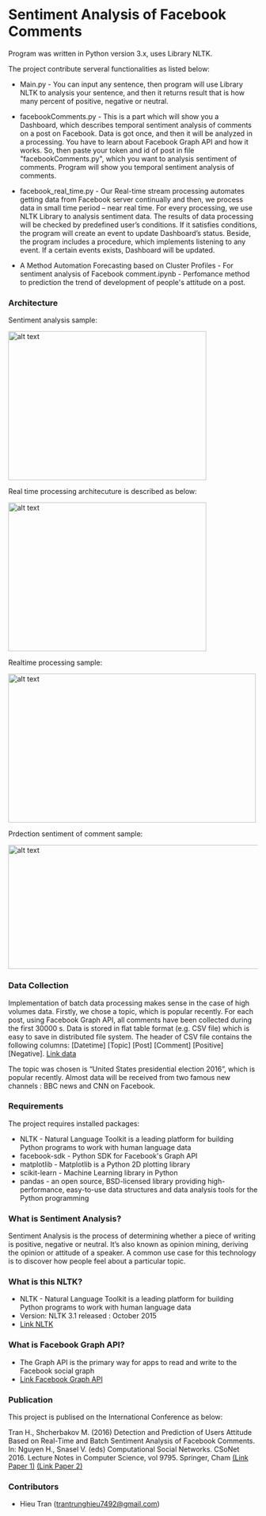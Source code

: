 # Sentiment Analysis of Facebook Comments #

Program was written in Python version 3.x, uses Library NLTK.


The project contribute serveral functionalities as listed below:

* Main.py - You can input any sentence, then program will use Library NLTK to analysis your sentence, and then it returns result that is how many percent of positive, negative or neutral.

* facebookComments.py - This is a part which will show you a Dashboard, which describes temporal sentiment analysis of comments on a post on Facebook. Data is got once, and then it will be analyzed in a processing.
You have to learn about Facebook Graph API and how it works. So, then paste your token and id of post in file "facebookComments.py", which you want to analysis sentiment of comments. Program will show you temporal sentiment analysis of comments.

* facebook_real_time.py - Our Real-time stream processing automates getting data from Facebook server continually and then, we process data in small time period – near real time. For every processing, we use NLTK Library to analysis sentiment data. The results of data processing will be checked by predefined user’s conditions. If it satisfies conditions, the program will create an event to update Dashboard’s status. Beside, the program includes a procedure, which implements listening to any event. If a certain events exists, Dashboard will be updated.

* A Method Automation Forecasting based on Cluster Profiles - For sentiment analysis of Facebook comment.ipynb  - Perfomance method to prediction the trend of development of people's attitude on a post.

### Architecture ###
Sentiment analysis sample:

<img src="https://raw.githubusercontent.com/saodem74/Sentiment-Analysis/master/pic/sentiment_analysis.png" alt="alt text" width="400" height="300">


Real time processing architecuture is described as below:

<img src="https://raw.githubusercontent.com/saodem74/Sentiment-Analysis/master/pic/system_realtime.png" alt="alt text" width="400" height="300">


Realtime processing sample:

<img src="https://raw.githubusercontent.com/saodem74/Sentiment-Analysis/master/pic/real_time_sample.png" alt="alt text" width="500" height="300">


Prdection sentiment of comment sample:

<img src="https://raw.githubusercontent.com/saodem74/Sentiment-Analysis/master/pic/prediction_sample.png" alt="alt text" width="600" height="250">

### Data Collection ###

Implementation of batch data processing makes sense in the case of high volumes data. Firstly, we chose a topic, which is popular recently. For each post, using Facebook Graph API, all comments have been collected during the first 30000 s. Data is stored in flat table format (e.g. CSV file) which is easy to save in distributed file system. The header of CSV file contains the following columns: [Datetime] [Topic] [Post] [Comment] [Positive] [Negative]. [Link data](https://raw.githubusercontent.com/saodem74/Sentiment-Analysis/master/Data/comment_data.csv)

The topic was chosen is “United States presidential election 2016”, which is popular recently. Almost data will be received from two famous new channels : BBC news and CNN on Facebook.

### Requirements ###

The project requires installed packages: 
* NLTK - Natural Language Toolkit is a leading platform for building Python programs to work with human language data
* facebook-sdk - Python SDK for Facebook's Graph API 
* matplotlib - Matplotlib is a Python 2D plotting library
* scikit-learn - Machine Learning library in Python
* pandas - an open source, BSD-licensed library providing high-performance, easy-to-use data structures and data analysis tools for the Python programming

### What is Sentiment Analysis? ###

   Sentiment Analysis is the process of determining whether a piece of writing is positive, negative or neutral. It’s also known as opinion mining, deriving the opinion or attitude of a speaker. A common use case for this technology is to discover how people feel about a particular topic.

### What is this NLTK? ###

* NLTK - Natural Language Toolkit is a leading platform for building Python programs to work with human language data
* Version: NLTK 3.1 released : October 2015
* [Link NLTK](http://www.nltk.org/)

### What is Facebook Graph API? ###
* The Graph API is the primary way for apps to read and write to the Facebook social graph
* [Link Facebook Graph API](https://developers.facebook.com/docs/graph-api)

### Publication ###
This project is publised on the International Conference as below:

Tran H., Shcherbakov M. (2016) Detection and Prediction of Users Attitude Based on Real-Time and Batch Sentiment Analysis of Facebook Comments. In: Nguyen H., Snasel V. (eds) Computational Social Networks. CSoNet 2016. Lecture Notes in Computer Science, vol 9795. Springer, Cham
[(Link Paper 1)](https://link.springer.com/chapter/10.1007/978-3-319-42345-6_24)
[(Link Paper 2)](https://arxiv.org/abs/1906.03392)

### Contributors ###

* Hieu Tran (trantrunghieu7492@gmail.com)


